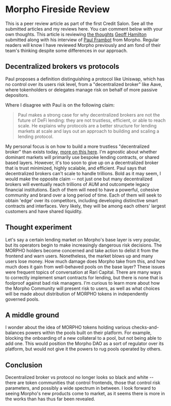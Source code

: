 # Morpho Fireside Review

This is a peer review article as part of the first Credit Salon. See all the submitted articles and my reviews here. You can comment below with your own thoughts. This article is reviewing [the thoughts](https://variant.fund/articles/building-a-truly-scalable-lending-protocol-morpho-at-ethcc/) [Geoff Hamilton](https://twitter.com/gham1lt0n) submitted along with his interview of [Paul Frambot](https://twitter.com/PaulFrambot?ref_src=twsrc%5Egoogle%7Ctwcamp%5Eserp%7Ctwgr%5Eauthor) from Morpho. Regular readers will know I have reviewed Morpho previously and am fond of their team's thinking despite some differences in our approach.

## Decentralized brokers vs protocols

Paul proposes a definition distinguishing a protocol like Uniswap, which has no control over its users risk level, from a "decentralized broker" like Aave, where tokenholders or delegates manage risk on behalf of more passive depositors.

Where I disagree with Paul is on the following claim:

>Paul makes a strong case for why decentralized brokers are not the future of DeFi lending: they are not trustless, efficient, or able to reach scale. He explains why protocols are a better structure for lending markets at scale and lays out an approach to building and scaling a lending protocol.

My personal focus is on how to build a more trustless "decentralized broker" than exists today, [more on this here](https://onetruekirk.github.io/dao.html). I'm agnostic about whether dominant markets will primarily use bespoke lending contracts, or shared based layers. However, it's too soon to give up on a decentralized broker that is trust minimized, highly scalable, and efficient. Paul says that decentralized brokers can't scale to handle trillions. Bold as it may seem, I would make the opposite claim -- not just one but many decentralized brokers will eventually reach trillions of AUM and outcompete legacy financial institutions. Each of them will need to have a powerful, cohesive community and brand over a long period of time. Each of them will seek to obtain 'edge' over its competitors, including developing distinctive smart contracts and interfaces. Very likely, they will be among each others' largest customers and have shared liquidity.

## Thought experiment

Let's say a certain lending market on Morpho's base layer is very popular, but its operators begin to make increasingly dangerous risk decisions. The MORPHO holders become concerned and take action to delist it from the frontend and warn users. Nonetheless, the market blows up and many users lose money. How much damage does Morpho take from this, and how much does it gain from well-behaved pools on the base layer? These issues were frequent topics of conversation at Rari Capital. There are many ways to correctly implement smart contracts for lending, but there is none that is foolproof against bad risk managers. I'm curious to learn more about how the Morpho Community will present risk to users, as well as what choices will be made about distribution of MORPHO tokens in independently governed pools.

## A middle ground

I wonder about the idea of MORPHO tokens holding various checks-and-balances powers within the pools built on their platform. For example, blocking the onboarding of a new collateral to a pool, but not being able to add one. This would position the Morpho DAO as a sort of regulator over its platform, but would not give it the powers to rug pools operated by others.

## Conclusion

Decentralized broker vs protocol no longer looks so black and white -- there are token communities that control frontends, those that control risk parameters, and possibly a wide spectrum in between. I look forward to seeing Morpho's new products come to market, as it seems there is more in the works than has thus far been revealed.


<script src="https://utteranc.es/client.js"
        repo="OneTrueKirk/onetruekirk.github.io"
        issue-term="pathname"
        label="comment"
        theme="github-light"
        crossorigin="anonymous"
        async>
</script>